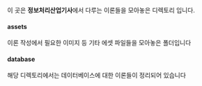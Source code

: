이 곳은 **정보처리산업기사**에서 다루는 이론들을 모아놓은 디렉토리 입니다.

#### assets
이론 작성에서 필요한 이미지 등 기타 에셋 파일들을 모아놓은 폴더입니다

#### database
해당 디렉토리에서는 데이터베이스에 대한 이론들이 정리되어 있습니다
